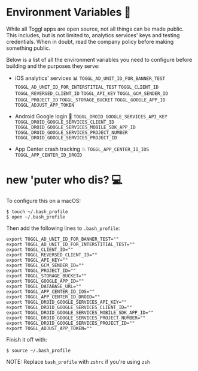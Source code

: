 # Environment Variables :microscope:

While all Toggl apps are open source, not all things can be made public. This includes, but is not limited to, analytics services' keys and testing credentials. When in doubt, read the company policy before making something public.

Below is a list of all the environment variables you need to configure before building and the purposes they serve:

- iOS analytics' services :bar_chart:
`TOGGL_AD_UNIT_ID_FOR_BANNER_TEST`
`TOGGL_AD_UNIT_ID_FOR_INTERSTITIAL_TEST`
`TOGGL_CLIENT_ID`
`TOGGL_REVERSED_CLIENT_ID`
`TOGGL_API_KEY`
`TOGGL_GCM_SENDER_ID`
`TOGGL_PROJECT_ID`
`TOGGL_STORAGE_BUCKET`
`TOGGL_GOOGLE_APP_ID`
`TOGGL_ADJUST_APP_TOKEN`

- Android Google login :busts_in_silhouette:
`TOGGL_DROID_GOOGLE_SERVICES_API_KEY`
`TOGGL_DROID_GOOGLE_SERVICES_CLIENT_ID`
`TOGGL_DROID_GOOGLE_SERVICES_MOBILE_SDK_APP_ID`
`TOGGL_DROID_GOOGLE_SERVICES_PROJECT_NUMBER`
`TOGGL_DROID_GOOGLE_SERVICES_PROJECT_ID`

- App Center crash tracking :boom:
`TOGGL_APP_CENTER_ID_IOS`
`TOGGL_APP_CENTER_ID_DROID`

# new 'puter who dis? :computer:

To configure this on a macOS:

```
$ touch ~/.bash_profile
$ open ~/.bash_profile
```

Then add the following lines to `.bash_profile`:
```
export TOGGL_AD_UNIT_ID_FOR_BANNER_TEST=""
export TOGGL_AD_UNIT_ID_FOR_INTERSTITIAL_TEST=""
export TOGGL_CLIENT_ID=""
export TOGGL_REVERSED_CLIENT_ID=""
export TOGGL_API_KEY=""
export TOGGL_GCM_SENDER_ID=""
export TOGGL_PROJECT_ID=""
export TOGGL_STORAGE_BUCKET=""
export TOGGL_GOOGLE_APP_ID=""
export TOGGL_DATABASE_URL=""
export TOGGL_APP_CENTER_ID_IOS=""
export TOGGL_APP_CENTER_ID_DROID=""
export TOGGL_DROID_GOOGLE_SERVICES_API_KEY=""
export TOGGL_DROID_GOOGLE_SERVICES_CLIENT_ID=""
export TOGGL_DROID_GOOGLE_SERVICES_MOBILE_SDK_APP_ID=""
export TOGGL_DROID_GOOGLE_SERVICES_PROJECT_NUMBER=""
export TOGGL_DROID_GOOGLE_SERVICES_PROJECT_ID=""
export TOGGL_ADJUST_APP_TOKEN=""
```

Finish it off with:

```
$ source ~/.bash_profile
```

NOTE: Replace `bash_profile` with `zshrc` if you're using `zsh`
